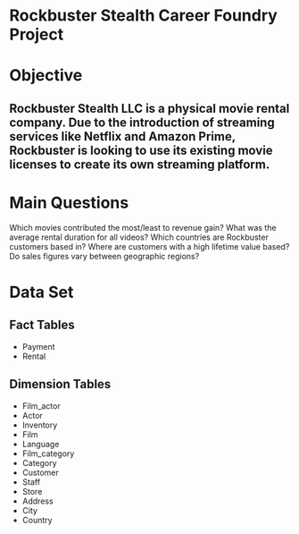 # Rockbuster Stealth Career Foundry Project
# Objective
## Rockbuster Stealth LLC is a physical movie rental company. Due to the introduction of streaming services like Netflix and Amazon Prime, Rockbuster is looking to use its existing movie licenses to create its own streaming platform. 
# Main Questions
Which movies contributed the most/least to revenue gain?
What was the average rental duration for all videos?
Which countries are Rockbuster customers based in?
Where are customers with a high lifetime value based?
Do sales figures vary between geographic regions?
# Data Set
## Fact Tables
- Payment
- Rental
## Dimension Tables
- Film_actor
- Actor
- Inventory
- Film
- Language
- Film_category
- Category
- Customer
- Staff
- Store
- Address
- City
- Country
